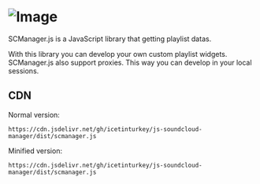 # ![Image](https://download.vadi.info/scmanager0.png)

SCManager.js is a JavaScript library that getting playlist datas.

With this library you can develop your own custom playlist widgets. SCManager.js also support proxies. This way you can develop in your local sessions.

## CDN

Normal version:

```
https://cdn.jsdelivr.net/gh/icetinturkey/js-soundcloud-manager/dist/scmanager.js
```

Minified version:

```
https://cdn.jsdelivr.net/gh/icetinturkey/js-soundcloud-manager/dist/scmanager.js
```
